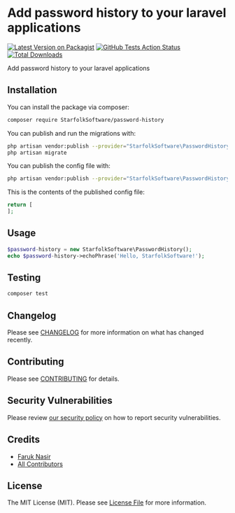 # Add password history to your laravel applications

[![Latest Version on Packagist](https://img.shields.io/packagist/v/StarfolkSoftware/password-history.svg?style=flat-square)](https://packagist.org/packages/StarfolkSoftware/password-history)
[![GitHub Tests Action Status](https://img.shields.io/github/workflow/status/StarfolkSoftware/password-history/run-tests?label=tests)](https://github.com/StarfolkSoftware/password-history/actions?query=workflow%3Arun-tests+branch%3Amaster)
[![Total Downloads](https://img.shields.io/packagist/dt/StarfolkSoftware/password-history.svg?style=flat-square)](https://packagist.org/packages/StarfolkSoftware/password-history)


Add password history to your laravel applications

## Installation

You can install the package via composer:

```bash
composer require StarfolkSoftware/password-history
```

You can publish and run the migrations with:

```bash
php artisan vendor:publish --provider="StarfolkSoftware\PasswordHistory\PasswordHistoryServiceProvider" --tag="migrations"
php artisan migrate
```

You can publish the config file with:
```bash
php artisan vendor:publish --provider="StarfolkSoftware\PasswordHistory\PasswordHistoryServiceProvider" --tag="config"
```

This is the contents of the published config file:

```php
return [
];
```

## Usage

``` php
$password-history = new StarfolkSoftware\PasswordHistory();
echo $password-history->echoPhrase('Hello, StarfolkSoftware!');
```

## Testing

``` bash
composer test
```

## Changelog

Please see [CHANGELOG](CHANGELOG.md) for more information on what has changed recently.

## Contributing

Please see [CONTRIBUTING](.github/CONTRIBUTING.md) for details.

## Security Vulnerabilities

Please review [our security policy](../../security/policy) on how to report security vulnerabilities.

## Credits

- [Faruk Nasir](https://github.com/frknasir)
- [All Contributors](../../contributors)

## License

The MIT License (MIT). Please see [License File](LICENSE.md) for more information.
